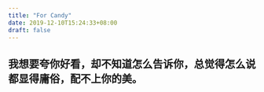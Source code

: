 ```yaml
---
title: "For Candy"
date: 2019-12-10T15:24:33+08:00
draft: false
---
```



## 我想要夸你好看，却不知道怎么告诉你，总觉得怎么说都显得庸俗，配不上你的美。